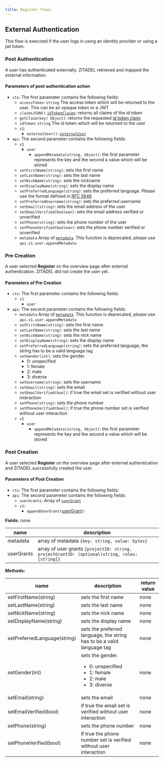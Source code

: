 ```yaml
---
title: Register flows
---
```


## External Authentication

<!-- link idp and jwt -->
This flow is executed if the user logs in using an identity provider or using a jwt token.

### Post Authentication

A user has authenticated externally. ZITADEL retrieved and mapped the external information.

#### Parameters of post authentication action

- `ctx`: The first parameter contains the following fields:
  - `accessToken`: `string` The access token which will be returned to the user. This can be an opaque token or a JWT
  - `claimsJSON()` [`idTokenClaims`](./objects#id-token-claims): returns all claims of the id token
  - `getClaim(key) Object)`: returns the requested [id token claim](./objects#id-token-claims)
  - `idToken`: `string` The id token which will be returned to the user
  - `v1`:
    - `externalUser()`: [`externalUser`](./objects#external-user)
- `api`: The second parameter contains the following fields:
  - `v1`
    - `user`
      - `appendMetadata(string, Object)`: the first parameter represents the key and the second a value which will be stored
  - `setFirstName(string)`: sets the first name
  - `setLastName(string)`: sets the last name
  - `setNickName(string)`: sets the nickname
  - `setDisplayName(string)`: sets the display name
  - `setPreferredLanguage(string)`: sets the preferred language. Please use the format defined in [RFC 5646](https://www.rfc-editor.org/rfc/rfc5646)
  - `setPreferredUsername(string)`: sets the preferred username
  - `setEmail(string)`: sets the email address of the user
  - `setEmailVerified(boolean)`: sets the email address verified or unverified
  - `setPhone(string)`: sets the phone number of the user
  - `setPhoneVerified(boolean)`: sets the phone number verified or unverified
  - `metadata` Array of [`metadata`](./objects#metadata). This function is deprecated, please use `api.v1.user.appendMetadata`

### Pre Creation

A user selected **Register** on the overview page after external authentication. ZITADEL did not create the user yet.

#### Parameters of Pre Creation

- `ctx`: The first parameter contains the following fields:
  - `v1`
    - `user`
- `api`: The second parameter contains the following fields:
  - `metadata` Array of [`metadata`](./objects#metadata). This function is deprecated, please use `api.v1.user.appendMetadata`
  - `setFirstName(string)`: sets the first name
  - `setLastName(string)`: sets the last name
  - `setNickName(string)`: sets the nick name
  - `setDisplayName(string)`: sets the display name
  - `setPreferredLanguage(string)`: sets the preferred language, the string has to be a valid language tag
  - `setGender(int)`: sets the gender. <br/><ul><li>0: unspecified</li><li>1: female</li><li>2: male</li><li>3: diverse</li></ul>
  - `setUsername(string)`: sets the username
  - `setEmail(string)`: sets the email
  - `setEmailVerified(bool)`: if true the email set is verified without user interaction
  - `setPhone(string)`: sets the phone number
  - `setPhoneVerified(bool)`: if true the phone number set is verified without user interaction
  - `v1`
    - `user`
      - `appendMetadata(string, Object)`: the first parameter represents the key and the second a value which will be stored

### Post Creation

A user selected **Register** on the overview page after external authentication and ZITADEL successfully created the user.

#### Parameters of Post Creation

- `ctx`: The first parameter contains the following fields:
- `api`: The second parameter contains the following fields:
  - `userGrants`: Array of [`userGrant`](./objects#user-grant)
  - `v1`:
    - `appendUserGrant(`[userGrant](./objects#user-grant)`)`:

**Fields:** none

| name | description |
|---|---|
| metadata | array of metadata `{key: string, value: bytes}` |
| userGrants | array of user grants `{projectID: string, projectGrantID: (optional)string, roles: [string]}` |

**Methods:**

| name | description | return value |
|---|---|---|
| setFirstName(string) | sets the first name | none |
| setLastName(string) | sets the last name | none |
| setNickName(string) | sets the nick name | none |
| setDisplayName(string) | sets the display name | none |
| setPreferredLanguage(string) | sets the preferred language, the string has to be a valid language tag | none |
| setGender(int) | sets the gender. <br/><ul><li>0: unspecified</li><li>1: female</li><li>2: male</li><li>3: diverse</li></ul> | none |
| setEmail(string) | sets the email | none |
| setEmailVerified(bool) | if true the email set is verified without user interaction | none |
| setPhone(string) | sets the phone number | none |
| setPhoneVerified(bool) | if true the phone number set is verified without user interaction | none |

